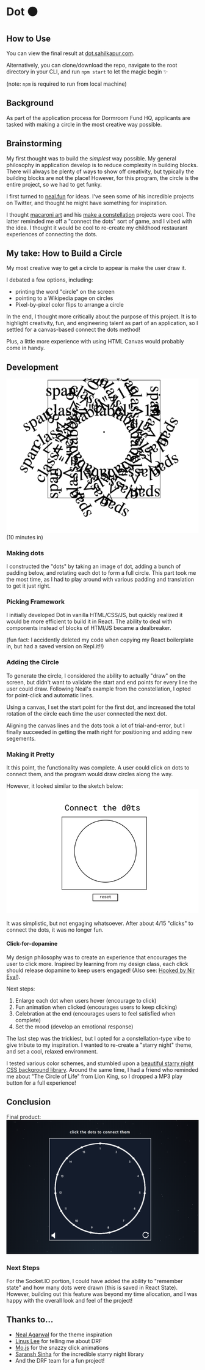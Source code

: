 # Dot ⚫

## How to Use

You can view the final result at [dot.sahilkapur.com](http://dot.sahilkapur.com).

Alternatively, you can clone/download the repo, navigate to the root directory in your CLI, and run `npm start` to let the magic begin ✨

(note: `npm` is required to run from local machine)

## Background

As part of the application process for Dormroom Fund HQ, applicants are tasked with making a circle in the most creative way possible. 

## Brainstorming

My first thought was to build the <em>simplest</em> way possible. My general philosophy in application develop is to reduce complexity in building blocks. There will always be plenty of ways to show off creativity, but typically the building blocks are not the place! However, for this program, the circle is the entire project, so we had to get funky.

I first turned to [neal.fun](http://neil.fun) for ideas. I've seen some of his incredible projects on Twitter, and thought he might have something for inspiration.

I thought [macaroni art](https://macaroni-art.glitch.me/) and his [make a constellation](https://make-a-constellation.glitch.me/) projects were cool. The latter reminded me off a "connect the dots" sort of game, and I vibed with the idea. I thought it would be cool to re-create my childhood restaurant experiences of connecting the dots.

## My take: How to Build a Circle

My most creative way to get a circle to appear is make the user draw it.

I debated a few options, including:
 - printing the word "circle" on the screen
 - pointing to a Wikipedia page on circles
 - Pixel-by-pixel color flips to arrange a circle

 In the end, I thought more critically about the purpose of this project. It is to highlight creativity, fun, and engineering talent as part of an application, so I settled for a canvas-based connect the dots method!

 Plus, a little more experience with using HTML Canvas would probably come in handy.

## Development

![](public/img/take1.png)
(10 minutes in)

### Making dots

I constructed the "dots" by taking an image of dot, adding a bunch of padding below, and rotating each dot to form a full circle. This part took me the most time, as I had to play around with various padding and translation to get it just right.

### Picking Framework

I initially developed Dot in vanilla HTML/CSS/JS, but quickly realized it would be more efficient to build it in React. The ability to deal with components instead of blocks of HTMl/JS became a dealbreaker.

(fun fact: I accidently deleted my code when copying my React boilerplate in, but had a saved version on Repl.it!!)

### Adding the Circle

To generate the circle, I considered the ability to actually "draw" on the screen, but didn't want to validate the start and end points for every line the user could draw. Following Neal's example from the constellation, I opted for point-click and automatic lines.

Using a canvas, I set the start point for the first dot, and increased the total rotation of the circle each time the user connected the next dot.

Aligning the canvas lines and the dots took a lot of trial-and-error, but I finally succeeded in getting the math right for positioning and adding new segements.

### Making it Pretty

It this point, the functionality was complete. A user could click on dots to connect them, and the program would draw circles along the way.

However, it looked similar to the sketch below:
![](public/img/v1.png)

It was simplistic, but not engaging whatsoever. After about 4/15 "clicks" to connect the dots, it was no longer fun.

#### Click-for-dopamine

My design philosophy was to create an experience that encourages the user to click more. Inspired by learning from my design class, each click should release dopamine to keep users engaged! (Also see: [Hooked by Nir Eyal]()).

Next steps:

1. Enlarge each dot when users hover (encourage to click)
2. Fun animation when clicked (encourages users to keep clicking)
3. Celebration at the end (encourages users to feel satisfied when complete)
4. Set the mood (develop an emotional response)

The last step was the trickiest, but I opted for a constellation-type vibe to give tribute to my inspiration. I wanted to re-create a "starry night" theme, and set a cool, relaxed environment.

I tested various color schemes, and stumbled upon a [beautiful starry night CSS background library](https://codepen.io/saransh/pen/BKJun). Around the same time, I had a friend who reminded me about "The Circle of Life" from Lion King, so I dropped a MP3 play button for a full experience!

## Conclusion

Final product:
![](public/img/v2.png)

### Next Steps
For the Socket.IO portion, I could have added the ability to "remember state" and how many dots were drawn (this is saved in React State). However, building out this feature was beyond my time allocation, and I was happy with the overall look and feel of the project!

## Thanks to...

- [Neal Agarwal](https://nealagarwal.me/) for the theme inspiration
- [Linus Lee](https://www.ocf.berkeley.edu/~linuslee/) for telling me about DRF
- [Mo.js](https://github.com/mojs/mojs) for the snazzy click animations
- [Saransh Sinha](https://codepen.io/saransh/pen/BKJun) for the incredible starry night library
- And the DRF team for a fun project!
